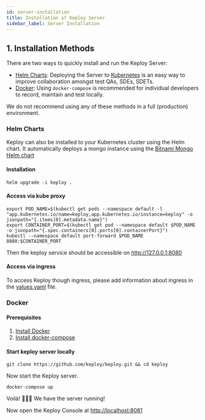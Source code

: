 ```yaml
---
id: server-installation
title: Installation of Keploy Server
sidebar_label: Server Installation
---
```


## 1. Installation Methods

There are two ways to quickly install and run the Keploy Server:

- [Helm Charts](#helm-charts): Deploying the Server to [Kubernetes](https://kubernetes.io/) is an easy way to improve collaboration amongst test QAs, SDEs, SDETs.
- [Docker](#docker): Using `docker-compose` is recommended for individual developers to record, maintain and test locally.

We do not recommend using any of these methods in a full (production) environment.

### Helm Charts

Keploy can also be installed to your Kubernetes cluster using the Helm chart. It automatically deploys a mongo instance using the [Bitnami Mongo Helm chart](https://github.com/bitnami/charts/tree/master/bitnami/mongodb)

#### Installation

```shell
helm upgrade -i keploy .
```

#### Access via kube proxy

```shell
export POD_NAME=$(kubectl get pods --namespace default -l "app.kubernetes.io/name=keploy,app.kubernetes.io/instance=keploy" -o jsonpath="{.items[0].metadata.name}")
export CONTAINER_PORT=$(kubectl get pod --namespace default $POD_NAME -o jsonpath="{.spec.containers[0].ports[0].containerPort}")
kubectl --namespace default port-forward $POD_NAME 8080:$CONTAINER_PORT
```

Then the keploy service should be accessible on http://127.0.0.1:8080

#### Access via ingress

To access Keploy though ingress, please add information about ingress in the [values.yaml](https://github.com/keploy/keploy/blob/main/deployment/keploy/values.yaml) file.

### Docker

#### Prerequisites

1. [Install Docker](https://docs.docker.com/engine/install)
2. [Install docker-compose](https://docs.docker.com/compose/install)

#### Start keploy server locally

```shell
git clone https://github.com/keploy/keploy.git && cd keploy
```

Now start the Keploy server.

```shell
docker-compose up
```

Voilà! 🧑🏻‍💻 We have the server running!

Now open the Keploy Console at [http://localhost:8081](http://localhost:8081)
